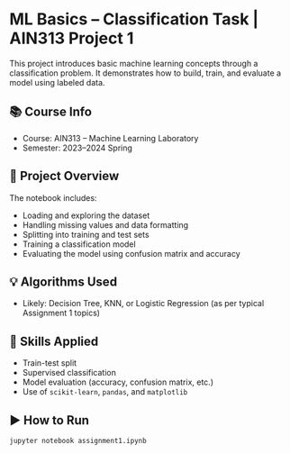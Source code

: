 # ML Basics – Classification Task | AIN313 Project 1

This project introduces basic machine learning concepts through a classification problem. It demonstrates how to build, train, and evaluate a model using labeled data.

## 📚 Course Info
- Course: AIN313 – Machine Learning Laboratory
- Semester: 2023–2024 Spring

## 🧠 Project Overview

The notebook includes:

- Loading and exploring the dataset
- Handling missing values and data formatting
- Splitting into training and test sets
- Training a classification model
- Evaluating the model using confusion matrix and accuracy

## 💡 Algorithms Used

- Likely: Decision Tree, KNN, or Logistic Regression (as per typical Assignment 1 topics)

## 📌 Skills Applied

- Train-test split
- Supervised classification
- Model evaluation (accuracy, confusion matrix, etc.)
- Use of `scikit-learn`, `pandas`, and `matplotlib`

## ▶️ How to Run

```bash
jupyter notebook assignment1.ipynb